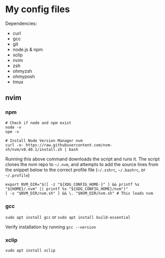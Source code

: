 # My config files

Dependencies:
- curl
- gcc
- git
- node.js & npm
- xclip
- nvim
- zsh
- ohmyzsh
- ohmyposh
- tmux

## nvim

### npm
```
# Check if node and npm exist
node -v
npm -v
```

```
# Install Node Version Manager nvm 
curl -o- https://raw.githubusercontent.com/nvm-sh/nvm/v0.40.1/install.sh | bash
```

Running this above command downloads the script and runs it. The script clones the nvm repo to `~/.nvm`, and attempts to add the source lines from the snippet below to the correct profile file (`~/.zshrc`, `~/.bashrc`, or `~/.profile`)

```
export NVM_DIR="$([ -z "${XDG_CONFIG_HOME-}" ] && printf %s "${HOME}/.nvm" || printf %s "${XDG_CONFIG_HOME}/nvm")"
[ -s "$NVM_DIR/nvm.sh" ] && \. "$NVM_DIR/nvm.sh" # This loads nvm
```

### gcc

`sudo apt install gcc` or `sudo apt install build-essential`

Verify installation by running `gcc --version`

### xclip

`sudo apt install xclip`

